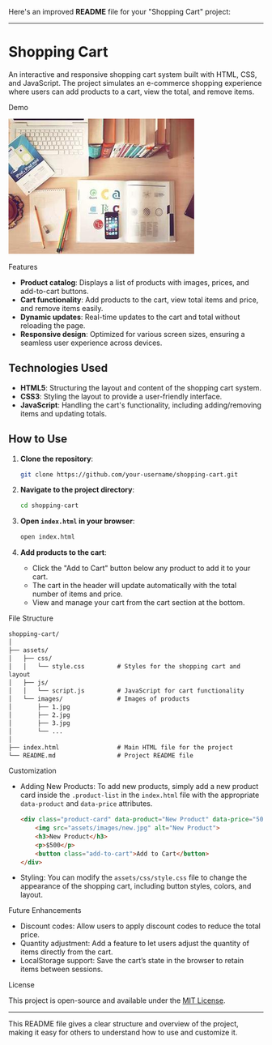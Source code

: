 Here's an improved **README** file for your "Shopping Cart" project:

---

# Shopping Cart

An interactive and responsive shopping cart system built with HTML, CSS, and JavaScript. The project simulates an e-commerce shopping experience where users can add products to a cart, view the total, and remove items.

 Demo

![Shopping Cart Demo](assets/images/1.jpg)

 Features

- **Product catalog**: Displays a list of products with images, prices, and add-to-cart buttons.
- **Cart functionality**: Add products to the cart, view total items and price, and remove items easily.
- **Dynamic updates**: Real-time updates to the cart and total without reloading the page.
- **Responsive design**: Optimized for various screen sizes, ensuring a seamless user experience across devices.

## Technologies Used

- **HTML5**: Structuring the layout and content of the shopping cart system.
- **CSS3**: Styling the layout to provide a user-friendly interface.
- **JavaScript**: Handling the cart's functionality, including adding/removing items and updating totals.

## How to Use

1. **Clone the repository**:
   ```bash
   git clone https://github.com/your-username/shopping-cart.git
   ```

2. **Navigate to the project directory**:
   ```bash
   cd shopping-cart
   ```

3. **Open `index.html` in your browser**:
   ```bash
   open index.html
   ```

4. **Add products to the cart**:
   - Click the "Add to Cart" button below any product to add it to your cart.
   - The cart in the header will update automatically with the total number of items and price.
   - View and manage your cart from the cart section at the bottom.

 File Structure

```
shopping-cart/
│
├── assets/
│   ├── css/
│   │   └── style.css         # Styles for the shopping cart and layout
│   ├── js/
│   │   └── script.js         # JavaScript for cart functionality
│   └── images/               # Images of products
│       ├── 1.jpg
│       ├── 2.jpg
│       ├── 3.jpg
│       └── ...
│
├── index.html                # Main HTML file for the project
└── README.md                 # Project README file
```

Customization

- Adding New Products: To add new products, simply add a new product card inside the `.product-list` in the `index.html` file with the appropriate `data-product` and `data-price` attributes.
  
  ```html
  <div class="product-card" data-product="New Product" data-price="500">
      <img src="assets/images/new.jpg" alt="New Product">
      <h3>New Product</h3>
      <p>$500</p>
      <button class="add-to-cart">Add to Cart</button>
  </div>
  ```

- Styling: You can modify the `assets/css/style.css` file to change the appearance of the shopping cart, including button styles, colors, and layout.

 Future Enhancements

- Discount codes: Allow users to apply discount codes to reduce the total price.
- Quantity adjustment: Add a feature to let users adjust the quantity of items directly from the cart.
- LocalStorage support: Save the cart’s state in the browser to retain items between sessions.

 License

This project is open-source and available under the [MIT License](LICENSE).

---

This README file gives a clear structure and overview of the project, making it easy for others to understand how to use and customize it.
